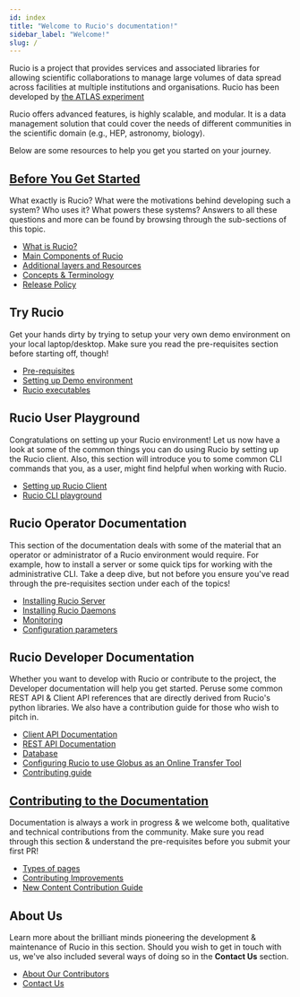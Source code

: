 ```yaml
---
id: index
title: "Welcome to Rucio's documentation!"
sidebar_label: "Welcome!"
slug: /
---
```


Rucio is a project that provides services and associated libraries for allowing
scientific collaborations to manage large volumes of data spread across
facilities at multiple institutions and organisations. Rucio has been developed
by [the ATLAS experiment](https://atlas.cern/)

Rucio offers advanced features, is highly scalable, and modular. It is a data
management solution that could cover the needs of different communities in the
scientific domain (e.g., HEP, astronomy, biology).

Below are some resources to help you get you started on your journey.

## [Before You Get Started](Before-you-get-started)

What exactly is Rucio? What were the motivations behind developing such a
system? Who uses it? What powers these systems? Answers to all these questions
and more can be found by browsing through the sub-sections of this topic.

- [What is Rucio?](What-is-rucio.md)
- [Main Components of Rucio](Main-components-of-rucio.md)
- [Additional layers and Resources](Additional-layers-&-Resources.md)
- [Concepts & Terminology](concepts.md)
- [Release Policy](releasepolicy.md)

## Try Rucio

Get your hands dirty by trying to setup your very own demo environment on your
local laptop/desktop. Make sure you read the pre-requisites section before
starting off, though!

- [Pre-requisites](setting-up-demo)
- [Setting up Demo environment](setting-up-demo)
- [Rucio executables](bin.md)

## Rucio User Playground

Congratulations on setting up your Rucio environment! Let us now have a look at
some of the common things you can do using Rucio by setting up the Rucio
client. Also, this section will introduce you to some common CLI commands that
you, as a user, might find helpful when working with Rucio.

- [Setting up Rucio Client](setting-up-rucio-client)
- [Rucio CLI playground](using-rucio-client)

## Rucio Operator Documentation

This section of the documentation deals with some of the material that an
operator or administrator of a Rucio environment would require. For example, how
to install a server or some quick tips for working with the administrative
CLI. Take a deep dive, but not before you ensure you've read through the
pre-requisites section under each of the topics!

- [Installing Rucio Server](installing-rucio-server)
- [Installing Rucio Daemons](installing-rucio-daemons)
- [Monitoring](monitoring.md)
- [Configuration parameters](configuration-parameters)

## Rucio Developer Documentation

Whether you want to develop with Rucio or contribute to the project, the
Developer documentation will help you get started. Peruse some common REST API &
Client API references that are directly derived from Rucio's python
libraries. We also have a contribution guide for those who wish to pitch in.

- [Client API Documentation](rucio_client_api)
- [REST API Documentation](rucio_rest_api)
- [Database](database)
- [Configuring Rucio to use Globus as an Online Transfer
  Tool](configure-rucio-globus)
- [Contributing guide](contributing)

## [Contributing to the Documentation](Contributing)

Documentation is always a work in progress & we welcome both, qualitative and
technical contributions from the community. Make sure you read through this
section & understand the pre-requisites before you submit your first PR!

- [Types of pages](page-types)
- [Contributing Improvements](contributing-improvements)
- [New Content Contribution Guide](new-content-contribution-guide)

## About Us

Learn more about the brilliant minds pioneering the development & maintenance of
Rucio in this section. Should you wish to get in touch with us, we've also
included several ways of doing so in the **Contact Us** section.

- [About Our Contributors](about-our-contributors)
- [Contact Us](how-to-reach-us)
